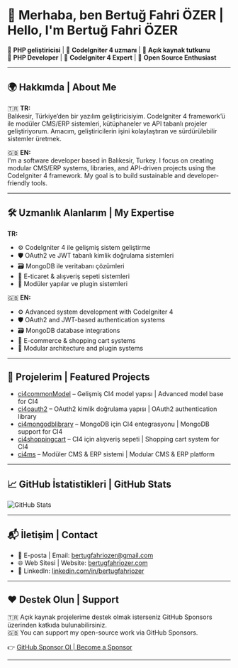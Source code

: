 # 👋 Merhaba, ben Bertuğ Fahri ÖZER | Hello, I'm Bertuğ Fahri ÖZER

🎯 **PHP geliştiricisi** | 🧩 **CodeIgniter 4 uzmanı** | 🧪 **Açık kaynak tutkunu**  
🎯 **PHP Developer** | 🧩 **CodeIgniter 4 Expert** | 🧪 **Open Source Enthusiast**

---

## 🌍 Hakkımda | About Me

🇹🇷 **TR:**  
Balıkesir, Türkiye’den bir yazılım geliştiricisiyim. CodeIgniter 4 framework’ü ile modüler CMS/ERP sistemleri, kütüphaneler ve API tabanlı projeler geliştiriyorum. Amacım, geliştiricilerin işini kolaylaştıran ve sürdürülebilir sistemler üretmek.

🇬🇧 **EN:**  
I'm a software developer based in Balıkesir, Turkey. I focus on creating modular CMS/ERP systems, libraries, and API-driven projects using the CodeIgniter 4 framework. My goal is to build sustainable and developer-friendly tools.

---

## 🛠️ Uzmanlık Alanlarım | My Expertise
 **TR:**
- ⚙️ CodeIgniter 4 ile gelişmiş sistem geliştirme  
- 🛡️ OAuth2 ve JWT tabanlı kimlik doğrulama sistemleri  
- 🗃️ MongoDB ile veritabanı çözümleri  
- 🛒 E-ticaret & alışveriş sepeti sistemleri  
- 🧩 Modüler yapılar ve plugin sistemleri

🇬🇧 **EN:**
- ⚙️ Advanced system development with CodeIgniter 4  
- 🛡️ OAuth2 and JWT-based authentication systems  
- 🗃️ MongoDB database integrations  
- 🛒 E-commerce & shopping cart systems  
- 🧩 Modular architecture and plugin systems

---

## 🚀 Projelerim | Featured Projects

- [ci4commonModel](https://github.com/bertugfahriozer/ci4commonModel) – Gelişmiş CI4 model yapısı | Advanced model base for CI4  
- [ci4oauth2](https://github.com/bertugfahriozer/ci4oauth2) – OAuth2 kimlik doğrulama yapısı | OAuth2 authentication library  
- [ci4mongodblibrary](https://github.com/bertugfahriozer/ci4mongodblibrary) – MongoDB için CI4 entegrasyonu | MongoDB support for CI4  
- [ci4shoppingcart](https://github.com/bertugfahriozer/ci4shoppingcart) – CI4 için alışveriş sepeti | Shopping cart system for CI4  
- [ci4ms](https://github.com/ci4-cms-erp/ci4ms) – Modüler CMS & ERP sistemi | Modular CMS & ERP platform

---

## 📈 GitHub İstatistikleri | GitHub Stats

![GitHub Stats](https://github-readme-stats.vercel.app/api?username=bertugfahriozer&show_icons=true&theme=radical)

---

## 📬 İletişim | Contact

- 📧 E-posta | Email: [bertugfahriozer@gmail.com](mailto:bertugfahriozer@gmail.com)  
- 🌐 Web Sitesi | Website: [bertugfahriozer.com](https://bertugfahriozer.com)  
- 💼 LinkedIn: [linkedin.com/in/bertugfahriozer](https://www.linkedin.com/in/bertugfahriozer)

---

## ❤️ Destek Olun | Support

🇹🇷 Açık kaynak projelerime destek olmak isterseniz GitHub Sponsors üzerinden katkıda bulunabilirsiniz.  
🇬🇧 You can support my open-source work via GitHub Sponsors.

👉 [GitHub Sponsor Ol | Become a Sponsor](https://github.com/sponsors/bertugfahriozer)

---
